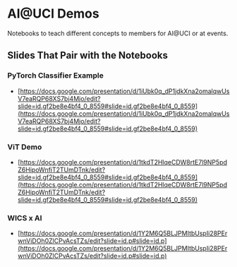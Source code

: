 # AI@UCI Demos
Notebooks to teach different concepts to members for AI@UCI or at events. 

## Slides That Pair with the Notebooks

### PyTorch Classifier Example
- [https://docs.google.com/presentation/d/1iUbk0q_dP1jdkXna2omalqwUsV7eaRQP68XS7bj4Mjo/edit?slide=id.gf2be8e4bf4_0_8559#slide=id.gf2be8e4bf4_0_8559](https://docs.google.com/presentation/d/1iUbk0q_dP1jdkXna2omalqwUsV7eaRQP68XS7bj4Mjo/edit?slide=id.gf2be8e4bf4_0_8559#slide=id.gf2be8e4bf4_0_8559)

### ViT Demo
- [https://docs.google.com/presentation/d/1tkdT2HlqeCDW8rtE7l9NP5pdZ6HipoWnfiT2TUmDTnk/edit?slide=id.gf2be8e4bf4_0_8559#slide=id.gf2be8e4bf4_0_8559](https://docs.google.com/presentation/d/1tkdT2HlqeCDW8rtE7l9NP5pdZ6HipoWnfiT2TUmDTnk/edit?slide=id.gf2be8e4bf4_0_8559#slide=id.gf2be8e4bf4_0_8559)

### WICS x AI
- [https://docs.google.com/presentation/d/1Y2M6Q5BLJPMItbUspIi28PErwnViDOh0ZlCPvAcsTZs/edit?slide=id.p#slide=id.p](https://docs.google.com/presentation/d/1Y2M6Q5BLJPMItbUspIi28PErwnViDOh0ZlCPvAcsTZs/edit?slide=id.p#slide=id.p)
